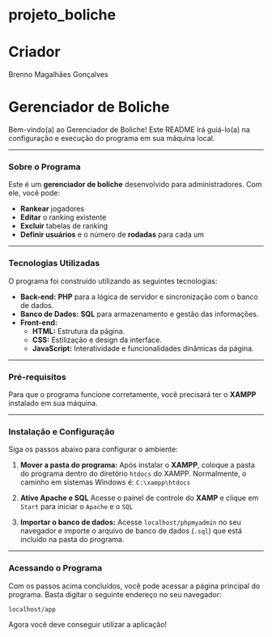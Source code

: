 # projeto_boliche

# Criador
Brenno Magalhães Gonçalves

# Gerenciador de Boliche

Bem-vindo(a) ao Gerenciador de Boliche! Este README irá guiá-lo(a) na configuração e execução do programa em sua máquina local.

--- 

### Sobre o Programa

Este é um **gerenciador de boliche** desenvolvido para administradores. Com ele, você pode:

* **Rankear** jogadores
* **Editar** o ranking existente
* **Excluir** tabelas de ranking
* **Definir usuários** e o número de **rodadas** para cada um

---

### Tecnologias Utilizadas

O programa foi construído utilizando as seguintes tecnologias:

* **Back-end:** **PHP** para a lógica de servidor e sincronização com o banco de dados.
* **Banco de Dados:** **SQL** para armazenamento e gestão das informações.
* **Front-end:**
    * **HTML:** Estrutura da página.
    * **CSS:** Estilização e design da interface.
    * **JavaScript:** Interatividade e funcionalidades dinâmicas da página.
---

### Pré-requisitos

Para que o programa funcione corretamente, você precisará ter o **XAMPP** instalado em sua máquina.

---

### Instalação e Configuração

Siga os passos abaixo para configurar o ambiente:

1.  **Mover a pasta do programa:**
    Após instalar o **XAMPP**, coloque a pasta do programa dentro do diretório `htdocs` do XAMPP. Normalmente, o caminho em sistemas Windows é:
    `C:\xampp\htdocs`

2. **Ative Apache e SQL**
    Acesse o painel de controle do **XAMP** e clique em `Start` para iniciar o `Apache` e o `SQL`  

3.  **Importar o banco de dados:**
    Acesse `localhost/phpmyadmin` no seu navegador e importe o arquivo de banco de dados (`.sql`) que está incluído na pasta do programa.

---

### Acessando o Programa

Com os passos acima concluídos, você pode acessar a página principal do programa. Basta digitar o seguinte endereço no seu navegador:

`localhost/app`

Agora você deve conseguir utilizar a aplicação!

